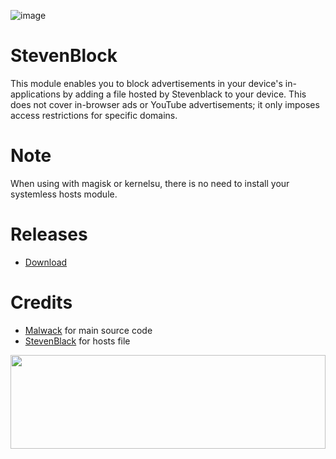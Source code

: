 ![image](https://github.com/mikropsoft/StevenBlock/assets/75412448/5328cfbf-414b-422b-9b27-7bb252d6fa4b)

# StevenBlock
This module enables you to block advertisements in your device's in-applications by adding a file hosted by Stevenblack to your device. This does not cover in-browser ads or YouTube advertisements; it only imposes access restrictions for specific domains.

# Note
When using with magisk or kernelsu, there is no need to install your systemless hosts module.

# Releases
- [Download](https://github.com/mikropsoft/StevenBlock/releases)

# Credits
- [Malwack](https://github.com/Magisk-Modules-Alt-Repo/Malwack) for main source code
- [StevenBlack](https://github.com/StevenBlack/hosts) for hosts file

<img src="https://raw.githubusercontent.com/matfantinel/matfantinel/master/waves.svg" width="100%" height="150">
